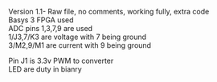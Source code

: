 Version 1.1- Raw file, no comments, working fully, extra code  
Basys 3 FPGA used  
ADC pins 1,3,7,9 are used  
  1/J3,7/K3 are voltage with 7 being ground  
  3/M2,9/M1 are current with 9 being ground  

Pin J1 is 3.3v PWM to converter  
LED are duty in bianry  
